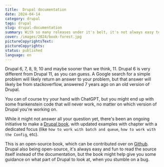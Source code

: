 ```yaml
---
title:  Drupal documentation
date: 2024-04-14
category: drupal
tags: drupal
slug: drupal-documentation
summary: With so many releases under it's belt, it's not always easy to find up to date and relevant documentation about Drupal development. Let me show you a little something...
cover: /images/2024/book-forest.jpg
pictureCopyrightsText:
pictureCopyrights: 
status: published
language: en
---
```


Drupal 6, 7, 8, 9, 10 and maybe sooner than we think, 11. Drupal 6 is very different from Drupal 11, as you can guess.
A Google search for a simple problem will likely return an answer to your problem, but that answer will likely be from stackoverflow, answered 7 years ago on an old version of Drupal.

You can of course try your hand with ChatGPT, but you might end up with some frankenstein code that will never work, no matter on which version of Drupal you're working on.

While it might not answer all your question yet, there's been an ongoing initiative to make a [Drupal book](https://selwynpolit.github.io/d9book/), with
updated examples with chapter with a dedicated focus (like `how to work with batch and queue`, `how to work with the Config`, etc).

This is an open-source book, which can be contributed over on [Github](https://github.com/selwynpolit/d9book).
Drupal also being open-source, it's always easy and fun to read the source itself instead of the documentation, but the book
might help give you some guidance on what part of Drupal to look at, when you stumble on a bug.
